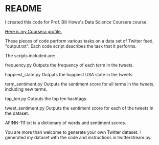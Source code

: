 # README

I created this code for Prof. Bill Howe's Data Science Coursera course.

[Here is my Coursera profile.](https://www.coursera.org/user/i/62da43c330791faf1444ba89f764e988)


These pieces of code perform various tasks on a data set of Twitter feed, "output.txt". Each code script describes the task that it performs.

The scripts included are:

frequency.py
Outputs the frequency of each term in the tweets.

happiest_state.py
Outputs the happiest USA state in the tweets.

term_sentiment.py
Outputs the sentiment score for all terms in the tweets, including new terms.

top_ten.py
Outputs the top ten hashtags.

tweet_sentiment.py
Outputs the sentiment score for each of the tweets in the dataset.


AFINN-111.txt is a dictionary of words and sentiment scores.

You are more than welcome to generate your own Twitter dataset. I generated my dataset with the code and instructions in twitterstream.py.

